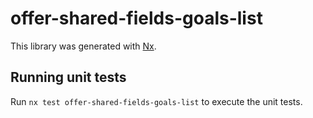 # offer-shared-fields-goals-list

This library was generated with [Nx](https://nx.dev).

## Running unit tests

Run `nx test offer-shared-fields-goals-list` to execute the unit tests.
